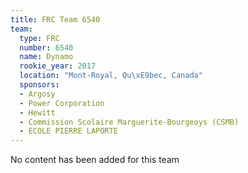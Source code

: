 ```yaml
---
title: FRC Team 6540
team:
  type: FRC
  number: 6540
  name: Dynamo
  rookie_year: 2017
  location: "Mont-Royal, Qu\xE9bec, Canada"
  sponsors:
  - Argosy
  - Power Corporation
  - Hewitt
  - Commission Scolaire Marguerite-Bourgeoys (CSMB)
  - ECOLE PIERRE LAPORTE
---
```


No content has been added for this team